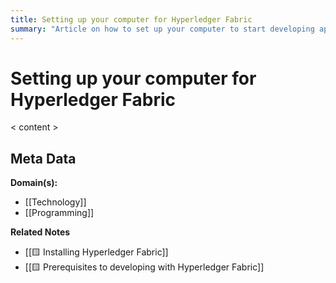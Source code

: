 ```yaml
---
title: Setting up your computer for Hyperledger Fabric
summary: "Article on how to set up your computer to start developing applications for Hyperledger Fabric"
---
```


# Setting up your computer for Hyperledger Fabric

< content >


## Meta Data

**Domain(s):**
- [[Technology]]
- [[Programming]]

**Related Notes**
- [[🟨 Installing Hyperledger Fabric]]
- [[🟨 Prerequisites to developing with Hyperledger Fabric]]
